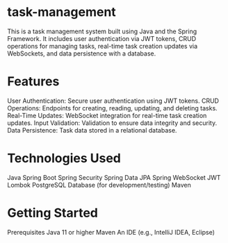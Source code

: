 # task-management

This is a task management system built using Java and the Spring Framework. It includes user authentication via JWT tokens, CRUD operations for managing tasks, real-time task creation updates via WebSockets, and data persistence with a database.

# Features
User Authentication: Secure user authentication using JWT tokens.
CRUD Operations: Endpoints for creating, reading, updating, and deleting tasks.
Real-Time Updates: WebSocket integration for real-time task creation updates.
Input Validation: Validation to ensure data integrity and security.
Data Persistence: Task data stored in a relational database.

# Technologies Used
Java
Spring Boot
Spring Security
Spring Data JPA
Spring WebSocket
JWT
Lombok
PostgreSQL Database (for development/testing)
Maven

# Getting Started
Prerequisites
Java 11 or higher
Maven
An IDE (e.g., IntelliJ IDEA, Eclipse)